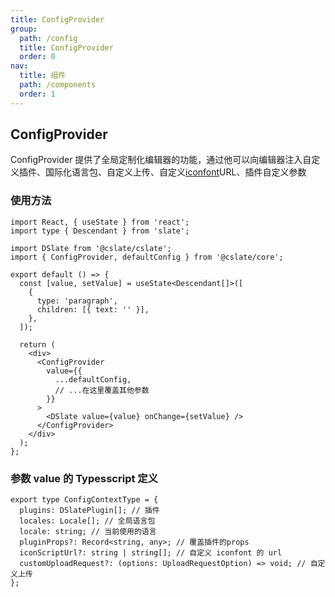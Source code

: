 ```yaml
---
title: ConfigProvider
group:
  path: /config
  title: ConfigProvider
  order: 0
nav:
  title: 组件
  path: /components
  order: 1
---
```


## ConfigProvider

ConfigProvider 提供了全局定制化编辑器的功能，通过他可以向编辑器注入自定义插件、国际化语言包、自定义上传、自定义[iconfont](https://www.iconfont.cn/)URL、插件自定义参数

### 使用方法

```tsx | pure
import React, { useState } from 'react';
import type { Descendant } from 'slate';

import DSlate from '@cslate/cslate';
import { ConfigProvider, defaultConfig } from '@cslate/core';

export default () => {
  const [value, setValue] = useState<Descendant[]>([
    {
      type: 'paragraph',
      children: [{ text: '' }],
    },
  ]);

  return (
    <div>
      <ConfigProvider
        value={{
          ...defaultConfig,
          // ...在这里覆盖其他参数
        }}
      >
        <DSlate value={value} onChange={setValue} />
      </ConfigProvider>
    </div>
  );
};
```

### 参数 value 的 Typesscript 定义

```tsx | pure
export type ConfigContextType = {
  plugins: DSlatePlugin[]; // 插件
  locales: Locale[]; // 全局语言包
  locale: string; // 当前使用的语言
  pluginProps?: Record<string, any>; // 覆盖插件的props
  iconScriptUrl?: string | string[]; // 自定义 iconfont 的 url
  customUploadRequest?: (options: UploadRequestOption) => void; // 自定义上传
};
```
